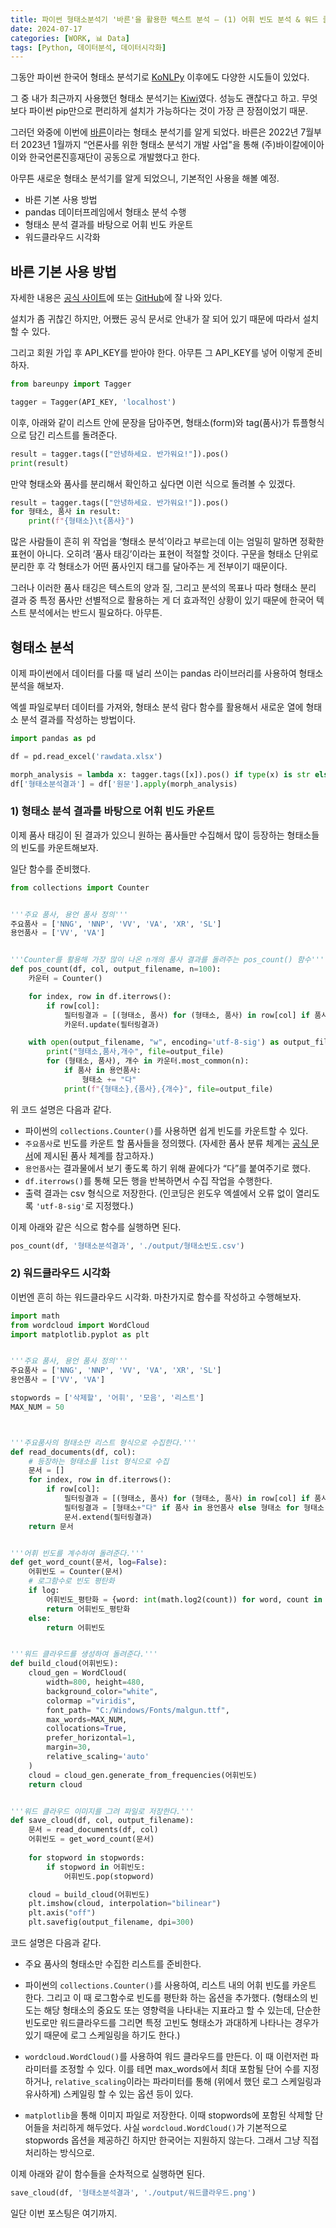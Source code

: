 ```yaml
---
title: 파이썬 형태소분석기 '바른'을 활용한 텍스트 분석 – (1) 어휘 빈도 분석 & 워드 클라우드 시각화
date: 2024-07-17
categories: [WORK, 📊 Data]
tags: [Python, 데이터분석, 데이터시각화]
---
```


그동안 파이썬 한국어 형태소 분석기로 [KoNLPy](https://konlpy.org/ko/latest/index.html) 이후에도 다양한 시도들이 있었다.

그 중 내가 최근까지 사용했던 형태소 분석기는 [Kiwi](https://bab2min.github.io/kiwipiepy/)였다. 성능도 괜찮다고 하고. 무엇보다 파이썬 pip만으로 편리하게 설치가 가능하다는 것이 가장 큰 장점이었기 때문.

그러던 와중에 이번에 [바른](https://bareun.ai/)이라는 형태소 분석기를 알게 되었다. 바른은 2022년 7월부터 2023년 1월까지 “언론사를 위한 형태소 분석기 개발 사업"을 통해 (주)바이칼에이아이와 한국언론진흥재단이 공동으로 개발했다고 한다.

아무튼 새로운 형태소 분석기를 알게 되었으니, 기본적인 사용을 해볼 예정.

- 바른 기본 사용 방법
- pandas 데이터프레임에서 형태소 분석 수행
- 형태소 분석 결과를 바탕으로 어휘 빈도 카운트
- 워드클라우드 시각화

## 바른 기본 사용 방법

자세한 내용은 [공식 사이트](https://bareun.ai/)에 또는 [GitHub](https://github.com/bareun-nlp/bareunpy)에 잘 나와 있다.

설치가 좀 귀찮긴 하지만, 어쨌든 공식 문서로 안내가 잘 되어 있기 때문에 따라서 설치할 수 있다.

그리고 회원 가입 후 API_KEY를 받아야 한다. 아무튼 그 API_KEY를 넣어 이렇게 준비하자.

```python
from bareunpy import Tagger

tagger = Tagger(API_KEY, 'localhost')
```

이후, 아래와 같이 리스트 안에 문장을 담아주면, 형태소(form)와 tag(품사)가 튜플형식으로 담긴 리스트를 돌려준다.

```python
result = tagger.tags(["안녕하세요. 반가워요!"]).pos()
print(result)
```

만약 형태소와 품사를 분리해서 확인하고 싶다면 이런 식으로 돌려볼 수 있겠다.

```python
result = tagger.tags(["안녕하세요. 반가워요!"]).pos()
for 형태소, 품사 in result:
    print(f"{형태소}\t{품사}")
```

많은 사람들이 흔히 위 작업을 ‘형태소 분석’이라고 부르는데 이는 엄밀히 말하면 정확한 표현이 아니다. 오히려 ‘품사 태깅’이라는 표현이 적절할 것이다. 구문을 형태소 단위로 분리한 후 각 형태소가 어떤 품사인지 태그를 달아주는 게 전부이기 때문이다.

그러나 이러한 품사 태깅은 텍스트의 양과 질, 그리고 분석의 목표나 따라 형태소 분리 결과 중 특정 품사만 선별적으로 활용하는 게 더 효과적인 상황이 있기 때문에 한국어 텍스트 분석에서는 반드시 필요하다. 아무튼.

## 형태소 분석

이제 파이썬에서 데이터를 다룰 때 널리 쓰이는 pandas 라이브러리를 사용하여 형태소 분석을 해보자.

엑셀 파일로부터 데이터를 가져와, 형태소 분석 람다 함수를 활용해서 새로운 열에 형태소 분석 결과를 작성하는 방법이다.

```python
import pandas as pd

df = pd.read_excel('rawdata.xlsx')

morph_analysis = lambda x: tagger.tags([x]).pos() if type(x) is str else None
df['형태소분석결과'] = df['원문'].apply(morph_analysis)
```

### 1) 형태소 분석 결과를 바탕으로 어휘 빈도 카운트

이제 품사 태깅이 된 결과가 있으니 원하는 품사들만 수집해서 많이 등장하는 형태소들의 빈도를 카운트해보자.

일단 함수를 준비했다.

```python
from collections import Counter


'''주요 품사, 용언 품사 정의'''
주요품사 = ['NNG', 'NNP', 'VV', 'VA', 'XR', 'SL']
용언품사 = ['VV', 'VA']


'''Counter를 활용해 가장 많이 나온 n개의 품사 결과를 돌려주는 pos_count() 함수'''
def pos_count(df, col, output_filename, n=100):
    카운터 = Counter()

    for index, row in df.iterrows():
        if row[col]:
            필터링결과 = [(형태소, 품사) for (형태소, 품사) in row[col] if 품사 in 주요품사]
            카운터.update(필터링결과)

    with open(output_filename, "w", encoding='utf-8-sig') as output_file:
        print("형태소,품사,개수", file=output_file)
        for (형태소, 품사), 개수 in 카운터.most_common(n):
            if 품사 in 용언품사:
                형태소 += "다"
            print(f"{형태소},{품사},{개수}", file=output_file)
```

위 코드 설명은 다음과 같다.

- 파이썬의 `collections.Counter()`를 사용하면 쉽게 빈도를 카운트할 수 있다.
- `주요품사`로 빈도를 카운트 할 품사들을 정의했다. (자세한 품사 분류 체계는 [공식 문서](https://bareun.ai/docs)에 제시된 품사 체계를 참고하자.)
- `용언품사`는 결과물에서 보기 좋도록 하기 위해 끝에다가 “다”를 붙여주기로 했다.
- `df.iterrows()`를 통해 모든 행을 반복하면서 수집 작업을 수행한다.
- 출력 결과는 csv 형식으로 저장한다. (인코딩은 윈도우 엑셀에서 오류 없이 열리도록 `'utf-8-sig'`로 지정했다.)

이제 아래와 같은 식으로 함수를 실행하면 된다.

```python
pos_count(df, '형태소분석결과', './output/형태소빈도.csv')
```

### 2) 워드클라우드 시각화

이번엔 흔히 하는 워드클라우드 시각화. 마찬가지로 함수를 작성하고 수행해보자.

```python
import math
from wordcloud import WordCloud
import matplotlib.pyplot as plt


'''주요 품사, 용언 품사 정의'''
주요품사 = ['NNG', 'NNP', 'VV', 'VA', 'XR', 'SL']
용언품사 = ['VV', 'VA']

stopwords = ['삭제할', '어휘', '모음', '리스트']
MAX_NUM = 50



'''주요품사의 형태소만 리스트 형식으로 수집한다.'''
def read_documents(df, col):
    # 등장하는 형태소를 list 형식으로 수집
    문서 = []
    for index, row in df.iterrows():
        if row[col]:
            필터링결과 = [(형태소, 품사) for (형태소, 품사) in row[col] if 품사 in 주요품사]
            필터링결과 = [형태소+"다" if 품사 in 용언품사 else 형태소 for 형태소, 품사 in 필터링결과]
            문서.extend(필터링결과)
    return 문서


'''어휘 빈도를 계수하여 돌려준다.'''
def get_word_count(문서, log=False):
    어휘빈도 = Counter(문서)
    # 로그함수로 빈도 평탄화
    if log:
        어휘빈도_평탄화 = {word: int(math.log2(count)) for word, count in 어휘빈도.items()}
        return 어휘빈도_평탄화
    else:
        return 어휘빈도


'''워드 클라우드를 생성하여 돌려준다.'''
def build_cloud(어휘빈도):
    cloud_gen = WordCloud(
        width=800, height=480,
        background_color="white",
        colormap ="viridis",
        font_path= "C:/Windows/Fonts/malgun.ttf",
        max_words=MAX_NUM,
        collocations=True,
        prefer_horizontal=1,
        margin=30,
        relative_scaling='auto'
    )
    cloud = cloud_gen.generate_from_frequencies(어휘빈도)
    return cloud


'''워드 클라우드 이미지를 그려 파일로 저장한다.'''
def save_cloud(df, col, output_filename):
    문서 = read_documents(df, col)
    어휘빈도 = get_word_count(문서)
  
    for stopword in stopwords:
        if stopword in 어휘빈도:
            어휘빈도.pop(stopword)

    cloud = build_cloud(어휘빈도)
    plt.imshow(cloud, interpolation="bilinear")
    plt.axis("off")
    plt.savefig(output_filename, dpi=300)
```

코드 설명은 다음과 같다.

- 주요 품사의 형태소만 수집한 리스트를 준비한다.
- 파이썬의 `collections.Counter()`를 사용하여, 리스트 내의 어휘 빈도를 카운트 한다.  그리고 이 때 로그함수로 빈도를 평탄화 하는 옵션을 추가했다. (형태소의 빈도는 해당 형태소의 중요도 또는 영향력을 나타내는 지표라고 할 수 있는데, 단순한 빈도로만 워드클라우드를 그리면 특정 고빈도 형태소가 과대하게 나타나는 경우가 있기 때문에 로그 스케일링을 하기도 한다.)

- `wordcloud.WordCloud()`를 사용하여 워드 클라우드를 만든다. 이 때 이런저런 파라미터를 조정할 수 있다.  이를 테면 max_words에서 최대 포함될 단어 수를 지정하거나, `relative_scaling`이라는 파라미터를 통해 (위에서 했던 로그 스케일링과 유사하게) 스케일링 할 수 있는 옵션 등이 있다.
- `matplotlib`을 통해 이미지 파일로 저장한다.  이때 stopwords에 포함된 삭제할 단어들을 처리하게 해두었다. 사실 `wordcloud.WordCloud()`가 기본적으로 stopwords 옵션을 제공하긴 하지만 한국어는 지원하지 않는다. 그래서 그냥 직접 처리하는 방식으로.

이제 아래와 같이 함수들을 순차적으로 실행하면 된다.

```python
save_cloud(df, '형태소분석결과', './output/워드클라우드.png')
```

일단 이번 포스팅은 여기까지.